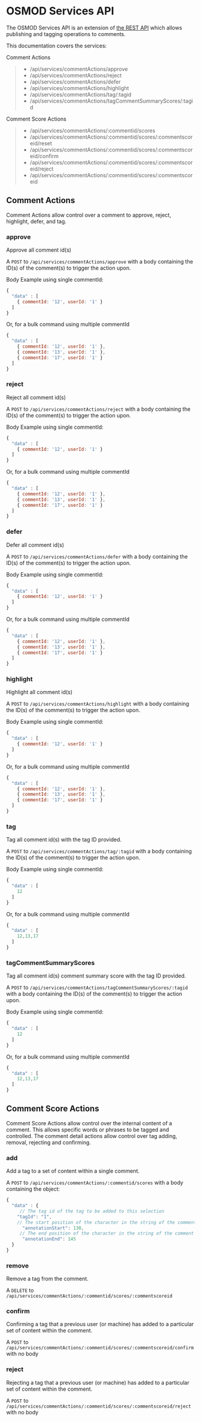 # OSMOD Services API

The OSMOD Services API is an extension of [the REST API](osmod_rest_api.md) which allows publishing and tagging operations to comments.

This documentation covers the services:

Comment Actions

> * /api/services/commentActions/approve
> * /api/services/commentActions/reject
> * /api/services/commentActions/defer
> * /api/services/commentActions/highlight
> * /api/services/commentActions/tag/:tagid
> * /api/services/commentActions/tagCommentSummaryScores/:tagid

Comment Score Actions

> * /api/services/commentActions/:commentid/scores
> * /api/services/commentActions/:commentid/scores/:commentscoreid/reset
> * /api/services/commentActions/:commentid/scores/:commentscoreid/confirm
> * /api/services/commentActions/:commentid/scores/:commentscoreid/reject
> * /api/services/commentActions/:commentid/scores/:commentscoreid

## Comment Actions
Comment Actions allow control over a comment to approve, reject, highlight, defer, and tag.

### approve
Approve all comment id(s)

A `POST` to `/api/services/commentActions/approve` with a body containing the ID(s) of the comment(s) to trigger the action upon.

Body Example using single commentId:

```javascript
{
  "data" : [
    { commentId: '12', userId: '1' }
  ]
}
```

Or, for a bulk command using multiple commentId

```javascript
{
  "data" : [
    { commentId: '12', userId: '1' },
    { commentId: '13', userId: '1' },
    { commentId: '17', userId: '1' }
  ]
}
```

### reject
Reject all comment id(s)

A `POST` to `/api/services/commentActions/reject` with a body containing the ID(s) of the comment(s) to trigger the action upon.

Body Example using single commentId:

```javascript
{
  "data" : [
    { commentId: '12', userId: '1' }
  ]
}
```

Or, for a bulk command using multiple commentId

```javascript
{
  "data" : [
    { commentId: '12', userId: '1' },
    { commentId: '13', userId: '1' },
    { commentId: '17', userId: '1' }
  ]
}
```


### defer
Defer all comment id(s)

A `POST` to `/api/services/commentActions/defer` with a body containing the ID(s) of the comment(s) to trigger the action upon.

Body Example using single commentId:

```javascript
{
  "data" : [
    { commentId: '12', userId: '1' }
  ]
}
```

Or, for a bulk command using multiple commentId

```javascript
{
  "data" : [
    { commentId: '12', userId: '1' },
    { commentId: '13', userId: '1' },
    { commentId: '17', userId: '1' }
  ]
}
```


### highlight
Highlight all comment id(s)

A `POST` to `/api/services/commentActions/highlight` with a body containing the ID(s) of the comment(s) to trigger the action upon.

Body Example using single commentId:

```javascript
{
  "data" : [
    { commentId: '12', userId: '1' }
  ]
}
```

Or, for a bulk command using multiple commentId

```javascript
{
  "data" : [
    { commentId: '12', userId: '1' },
    { commentId: '13', userId: '1' },
    { commentId: '17', userId: '1' }
  ]
}
```

### tag
Tag all comment id(s) with the tag ID provided.

A `POST` to `/api/services/commentActions/tag/:tagid` with a body containing the ID(s) of the comment(s) to trigger the action upon.

Body Example using single commentId:

```javascript
{
  "data" : [
    12
  ]
}
```

Or, for a bulk command using multiple commentId

```javascript
{
  "data" : [
    12,13,17
  ]
}
```

### tagCommentSummaryScores
Tag all comment id(s) comment summary score with the tag ID provided.

A `POST` to `/api/services/commentActions/tagCommentSummaryScores/:tagid` with a body containing the ID(s) of the comment(s) to trigger the action upon.

Body Example using single commentId:

```javascript
{
  "data" : [
    12
  ]
}
```

Or, for a bulk command using multiple commentId

```javascript
{
  "data" : [
    12,13,17
  ]
}
```

## Comment Score Actions
Comment Score Actions allow control over the internal content of a comment. This allows specific words or phrases to be tagged and controlled. The comment detail actions allow control over tag adding, removal, rejecting and confirming.

### add
Add a tag to a set of content within a single comment.

A `POST` to `/api/services/commentActions/:commentid/scores` with a body containing the object:

```javascript
{
  "data" : {
  	 // The tag id of the tag to be added to this selection
    "tagId": "1",
    // The start position of the character in the string of the comment text.
	  "annotationStart": 130,
	 // The end position of the character in the string of the comment text.
	  "annotationEnd": 145
  }
}
```

### remove
Remove a tag from the comment.

A `DELETE` to `/api/services/commentActions/:commentid/scores/:commentscoreid`

### confirm
Confirming a tag that a previous user (or machine) has added to a particular set of content within the comment.

A `POST` to `/api/services/commentActions/:commentid/scores/:commentscoreid/confirm` with no body

### reject
Rejecting a tag that a previous user (or machine) has added to a particular set of content within the comment.

A `POST` to `/api/services/commentActions/:commentid/scores/:commentscoreid/reject` with no body
